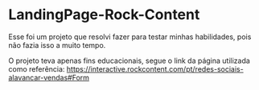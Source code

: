 # LandingPage-Rock-Content

Esse foi um projeto que resolvi fazer para testar minhas habilidades, pois não fazia isso a muito tempo.

O projeto teva apenas fins educacionais, segue o link da página utilizada como referência:
https://interactive.rockcontent.com/pt/redes-sociais-alavancar-vendas#Form
